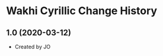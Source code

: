 Wakhi Cyrillic Change History
====================

1.0 (2020-03-12)
----------------
* Created by JO

